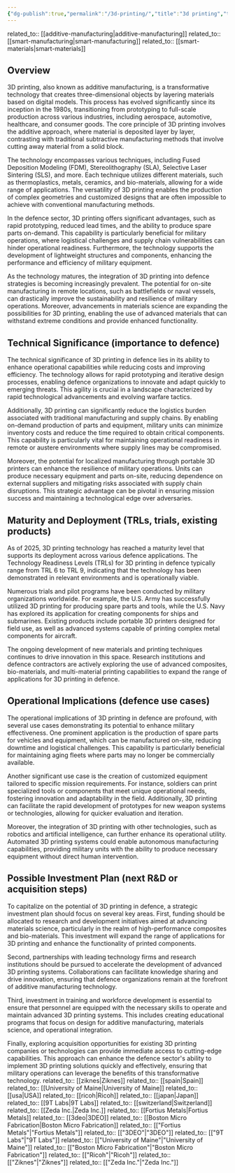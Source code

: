 ```yaml
---
{"dg-publish":true,"permalink":"/3d-printing/","title":"3d printing","tags":["3d-printing","additive","manufacturing","tech","trl-5"]}
---
```



related_to:: [[additive-manufacturing\|additive-manufacturing]]
related_to:: [[smart-manufacturing\|smart-manufacturing]]
related_to:: [[smart-materials\|smart-materials]]

## Overview
3D printing, also known as additive manufacturing, is a transformative technology that creates three-dimensional objects by layering materials based on digital models. This process has evolved significantly since its inception in the 1980s, transitioning from prototyping to full-scale production across various industries, including aerospace, automotive, healthcare, and consumer goods. The core principle of 3D printing involves the additive approach, where material is deposited layer by layer, contrasting with traditional subtractive manufacturing methods that involve cutting away material from a solid block.

The technology encompasses various techniques, including Fused Deposition Modeling (FDM), Stereolithography (SLA), Selective Laser Sintering (SLS), and more. Each technique utilizes different materials, such as thermoplastics, metals, ceramics, and bio-materials, allowing for a wide range of applications. The versatility of 3D printing enables the production of complex geometries and customized designs that are often impossible to achieve with conventional manufacturing methods.

In the defence sector, 3D printing offers significant advantages, such as rapid prototyping, reduced lead times, and the ability to produce spare parts on-demand. This capability is particularly beneficial for military operations, where logistical challenges and supply chain vulnerabilities can hinder operational readiness. Furthermore, the technology supports the development of lightweight structures and components, enhancing the performance and efficiency of military equipment.

As the technology matures, the integration of 3D printing into defence strategies is becoming increasingly prevalent. The potential for on-site manufacturing in remote locations, such as battlefields or naval vessels, can drastically improve the sustainability and resilience of military operations. Moreover, advancements in materials science are expanding the possibilities for 3D printing, enabling the use of advanced materials that can withstand extreme conditions and provide enhanced functionality.

## Technical Significance (importance to defence)
The technical significance of 3D printing in defence lies in its ability to enhance operational capabilities while reducing costs and improving efficiency. The technology allows for rapid prototyping and iterative design processes, enabling defence organizations to innovate and adapt quickly to emerging threats. This agility is crucial in a landscape characterized by rapid technological advancements and evolving warfare tactics.

Additionally, 3D printing can significantly reduce the logistics burden associated with traditional manufacturing and supply chains. By enabling on-demand production of parts and equipment, military units can minimize inventory costs and reduce the time required to obtain critical components. This capability is particularly vital for maintaining operational readiness in remote or austere environments where supply lines may be compromised.

Moreover, the potential for localized manufacturing through portable 3D printers can enhance the resilience of military operations. Units can produce necessary equipment and parts on-site, reducing dependence on external suppliers and mitigating risks associated with supply chain disruptions. This strategic advantage can be pivotal in ensuring mission success and maintaining a technological edge over adversaries.

## Maturity and Deployment (TRLs, trials, existing products)
As of 2025, 3D printing technology has reached a maturity level that supports its deployment across various defence applications. The Technology Readiness Levels (TRLs) for 3D printing in defence typically range from TRL 6 to TRL 9, indicating that the technology has been demonstrated in relevant environments and is operationally viable.

Numerous trials and pilot programs have been conducted by military organizations worldwide. For example, the U.S. Army has successfully utilized 3D printing for producing spare parts and tools, while the U.S. Navy has explored its application for creating components for ships and submarines. Existing products include portable 3D printers designed for field use, as well as advanced systems capable of printing complex metal components for aircraft.

The ongoing development of new materials and printing techniques continues to drive innovation in this space. Research institutions and defence contractors are actively exploring the use of advanced composites, bio-materials, and multi-material printing capabilities to expand the range of applications for 3D printing in defence.

## Operational Implications (defence use cases)
The operational implications of 3D printing in defence are profound, with several use cases demonstrating its potential to enhance military effectiveness. One prominent application is the production of spare parts for vehicles and equipment, which can be manufactured on-site, reducing downtime and logistical challenges. This capability is particularly beneficial for maintaining aging fleets where parts may no longer be commercially available.

Another significant use case is the creation of customized equipment tailored to specific mission requirements. For instance, soldiers can print specialized tools or components that meet unique operational needs, fostering innovation and adaptability in the field. Additionally, 3D printing can facilitate the rapid development of prototypes for new weapon systems or technologies, allowing for quicker evaluation and iteration.

Moreover, the integration of 3D printing with other technologies, such as robotics and artificial intelligence, can further enhance its operational utility. Automated 3D printing systems could enable autonomous manufacturing capabilities, providing military units with the ability to produce necessary equipment without direct human intervention.

## Possible Investment Plan (next R&D or acquisition steps)
To capitalize on the potential of 3D printing in defence, a strategic investment plan should focus on several key areas. First, funding should be allocated to research and development initiatives aimed at advancing materials science, particularly in the realm of high-performance composites and bio-materials. This investment will expand the range of applications for 3D printing and enhance the functionality of printed components.

Second, partnerships with leading technology firms and research institutions should be pursued to accelerate the development of advanced 3D printing systems. Collaborations can facilitate knowledge sharing and drive innovation, ensuring that defence organizations remain at the forefront of additive manufacturing technology.

Third, investment in training and workforce development is essential to ensure that personnel are equipped with the necessary skills to operate and maintain advanced 3D printing systems. This includes creating educational programs that focus on design for additive manufacturing, materials science, and operational integration.

Finally, exploring acquisition opportunities for existing 3D printing companies or technologies can provide immediate access to cutting-edge capabilities. This approach can enhance the defence sector's ability to implement 3D printing solutions quickly and effectively, ensuring that military operations can leverage the benefits of this transformative technology.
related_to:: [[ziknes\|Ziknes]]
related_to:: [[spain\|Spain]]
related_to:: [[University of Maine\|University of Maine]]
related_to:: [[usa\|USA]]
related_to:: [[ricoh\|Ricoh]]
related_to:: [[japan\|Japan]]
related_to:: [[9T Labs\|9T Labs]]
related_to:: [[switzerland\|Switzerland]]
related_to:: [[Zeda Inc.\|Zeda Inc.]]
related_to:: [[Fortius Metals\|Fortius Metals]]
related_to:: [[3deo\|3DEO]]
related_to:: [[Boston Micro Fabrication\|Boston Micro Fabrication]]
related_to:: [["Fortius Metals"\|"Fortius Metals"]]
related_to:: [["3DEO"\|"3DEO"]]
related_to:: [["9T Labs"\|"9T Labs"]]
related_to:: [["University of Maine"\|"University of Maine"]]
related_to:: [["Boston Micro Fabrication"\|"Boston Micro Fabrication"]]
related_to:: [["Ricoh"\|"Ricoh"]]
related_to:: [["Ziknes"\|"Ziknes"]]
related_to:: [["Zeda Inc."\|"Zeda Inc."]]

